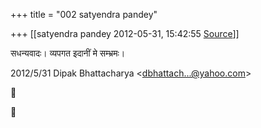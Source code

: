 +++
title = "002 satyendra pandey"

+++
[[satyendra pandey	2012-05-31, 15:42:55 [Source](https://groups.google.com/g/bvparishat/c/GdWN3LHEOfk)]]



सधन्यवादः। व्यपगत इदानीं मे सम्भ्रमः।  
  

2012/5/31 Dipak Bhattacharya \<[dbhattach...@yahoo.com]()\>





